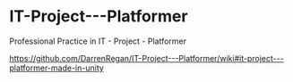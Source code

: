 # IT-Project---Platformer
Professional Practice in IT - Project - Platformer

https://github.com/DarrenRegan/IT-Project---Platformer/wiki#it-project---platformer-made-in-unity
